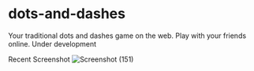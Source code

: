 # dots-and-dashes
Your traditional dots and dashes game on the web. Play with your friends online.
Under development

Recent Screenshot
![Screenshot (151)](https://user-images.githubusercontent.com/53092553/192433747-42d87922-6900-4ce2-ac89-534125be8bd1.png)
